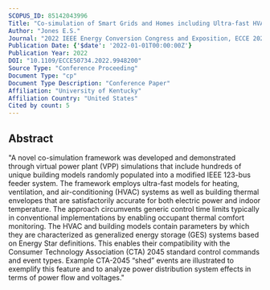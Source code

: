 ```yaml
---
SCOPUS_ID: 85142043996
Title: "Co-simulation of Smart Grids and Homes including Ultra-fast HVAC Models with CTA-2045 Control and Consideration of Thermal Comfort"
Author: "Jones E.S."
Journal: "2022 IEEE Energy Conversion Congress and Exposition, ECCE 2022"
Publication Date: {'$date': '2022-01-01T00:00:00Z'}
Publication Year: 2022
DOI: "10.1109/ECCE50734.2022.9948200"
Source Type: "Conference Proceeding"
Document Type: "cp"
Document Type Description: "Conference Paper"
Affiliation: "University of Kentucky"
Affiliation Country: "United States"
Cited by count: 5
---
```


## Abstract
"A novel co-simulation framework was developed and demonstrated through virtual power plant (VPP) simulations that include hundreds of unique building models randomly populated into a modified IEEE 123-bus feeder system. The framework employs ultra-fast models for heating, ventilation, and air-conditioning (HVAC) systems as well as building thermal envelopes that are satisfactorily accurate for both electric power and indoor temperature. The approach circumvents generic control time limits typically in conventional implementations by enabling occupant thermal comfort monitoring. The HVAC and building models contain parameters by which they are characterized as generalized energy storage (GES) systems based on Energy Star definitions. This enables their compatibility with the Consumer Technology Association (CTA) 2045 standard control commands and event types. Example CTA-2045 “shed” events are illustrated to exemplify this feature and to analyze power distribution system effects in terms of power flow and voltages."
